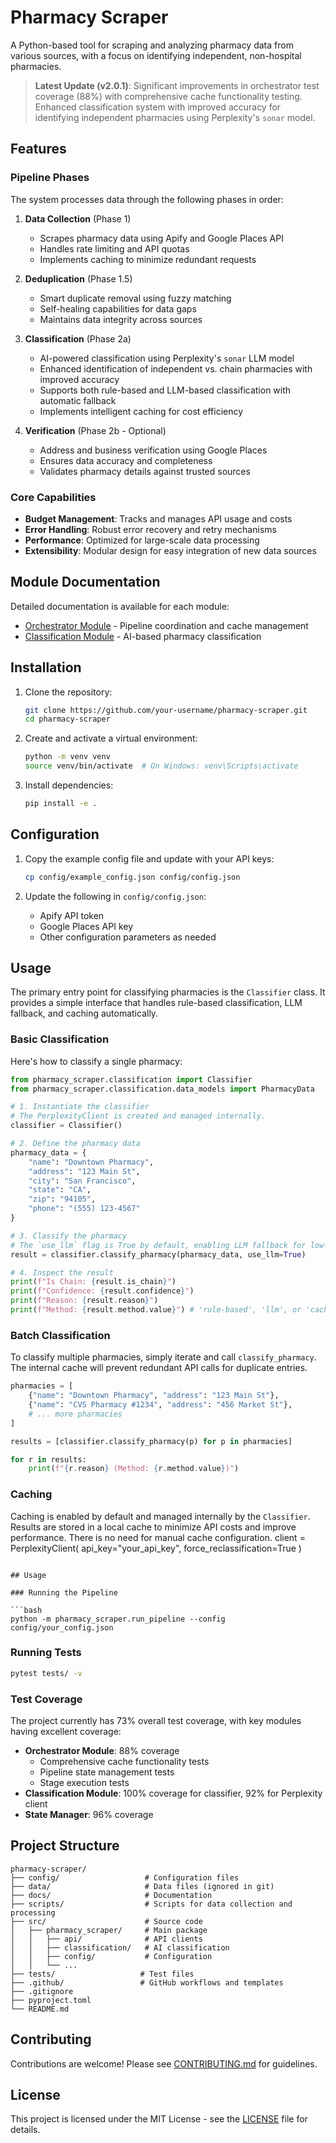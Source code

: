 # Pharmacy Scraper

A Python-based tool for scraping and analyzing pharmacy data from various sources, with a focus on identifying independent, non-hospital pharmacies.

> **Latest Update (v2.0.1)**: Significant improvements in orchestrator test coverage (88%) with comprehensive cache functionality testing. Enhanced classification system with improved accuracy for identifying independent pharmacies using Perplexity's `sonar` model.

## Features

### Pipeline Phases

The system processes data through the following phases in order:

1. **Data Collection** (Phase 1)
   - Scrapes pharmacy data using Apify and Google Places API
   - Handles rate limiting and API quotas
   - Implements caching to minimize redundant requests

2. **Deduplication** (Phase 1.5)
   - Smart duplicate removal using fuzzy matching
   - Self-healing capabilities for data gaps
   - Maintains data integrity across sources

3. **Classification** (Phase 2a)
   - AI-powered classification using Perplexity's `sonar` LLM model
   - Enhanced identification of independent vs. chain pharmacies with improved accuracy
   - Supports both rule-based and LLM-based classification with automatic fallback
   - Implements intelligent caching for cost efficiency

4. **Verification** (Phase 2b - Optional)
   - Address and business verification using Google Places
   - Ensures data accuracy and completeness
   - Validates pharmacy details against trusted sources

### Core Capabilities

- **Budget Management**: Tracks and manages API usage and costs
- **Error Handling**: Robust error recovery and retry mechanisms
- **Performance**: Optimized for large-scale data processing
- **Extensibility**: Modular design for easy integration of new data sources

## Module Documentation

Detailed documentation is available for each module:

- [Orchestrator Module](src/pharmacy_scraper/orchestrator/README.md) - Pipeline coordination and cache management
- [Classification Module](tests/classification/README.md) - AI-based pharmacy classification

## Installation

1. Clone the repository:
   ```bash
   git clone https://github.com/your-username/pharmacy-scraper.git
   cd pharmacy-scraper
   ```

2. Create and activate a virtual environment:
   ```bash
   python -m venv venv
   source venv/bin/activate  # On Windows: venv\Scripts\activate
   ```

3. Install dependencies:
   ```bash
   pip install -e .
   ```

## Configuration

1. Copy the example config file and update with your API keys:
   ```bash
   cp config/example_config.json config/config.json
   ```

2. Update the following in `config/config.json`:
   - Apify API token
   - Google Places API key
   - Other configuration parameters as needed

## Usage

The primary entry point for classifying pharmacies is the `Classifier` class. It provides a simple interface that handles rule-based classification, LLM fallback, and caching automatically.

### Basic Classification

Here's how to classify a single pharmacy:

```python
from pharmacy_scraper.classification import Classifier
from pharmacy_scraper.classification.data_models import PharmacyData

# 1. Instantiate the classifier
# The PerplexityClient is created and managed internally.
classifier = Classifier()

# 2. Define the pharmacy data
pharmacy_data = {
    "name": "Downtown Pharmacy",
    "address": "123 Main St",
    "city": "San Francisco",
    "state": "CA",
    "zip": "94105",
    "phone": "(555) 123-4567"
}

# 3. Classify the pharmacy
# The `use_llm` flag is True by default, enabling LLM fallback for low-confidence results.
result = classifier.classify_pharmacy(pharmacy_data, use_llm=True)

# 4. Inspect the result
print(f"Is Chain: {result.is_chain}")
print(f"Confidence: {result.confidence}")
print(f"Reason: {result.reason}")
print(f"Method: {result.method.value}") # 'rule-based', 'llm', or 'cached'
```

### Batch Classification

To classify multiple pharmacies, simply iterate and call `classify_pharmacy`. The internal cache will prevent redundant API calls for duplicate entries.

```python
pharmacies = [
    {"name": "Downtown Pharmacy", "address": "123 Main St"},
    {"name": "CVS Pharmacy #1234", "address": "456 Market St"},
    # ... more pharmacies
]

results = [classifier.classify_pharmacy(p) for p in pharmacies]

for r in results:
    print(f"{r.reason} (Method: {r.method.value})")
```

### Caching

Caching is enabled by default and managed internally by the `Classifier`. Results are stored in a local cache to minimize API costs and improve performance. There is no need for manual cache configuration.
client = PerplexityClient(
    api_key="your_api_key",
    force_reclassification=True
)
```

## Usage

### Running the Pipeline

```bash
python -m pharmacy_scraper.run_pipeline --config config/your_config.json
```

### Running Tests

```bash
pytest tests/ -v
```

### Test Coverage

The project currently has 73% overall test coverage, with key modules having excellent coverage:

- **Orchestrator Module**: 88% coverage
  - Comprehensive cache functionality tests
  - Pipeline state management tests
  - Stage execution tests
- **Classification Module**: 100% coverage for classifier, 92% for Perplexity client
- **State Manager**: 96% coverage

## Project Structure

```
pharmacy-scraper/
├── config/                   # Configuration files
├── data/                     # Data files (ignored in git)
├── docs/                     # Documentation
├── scripts/                  # Scripts for data collection and processing
├── src/                      # Source code
│   ├── pharmacy_scraper/     # Main package
│   │   ├── api/              # API clients
│   │   ├── classification/   # AI classification
│   │   ├── config/           # Configuration
│   │   └── ...
├── tests/                   # Test files
├── .github/                 # GitHub workflows and templates
├── .gitignore
├── pyproject.toml
└── README.md
```

## Contributing

Contributions are welcome! Please see [CONTRIBUTING.md](CONTRIBUTING.md) for guidelines.

## License

This project is licensed under the MIT License - see the [LICENSE](LICENSE) file for details.
